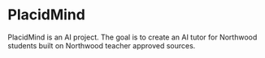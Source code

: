 # PlacidMind

PlacidMind is an AI project. The goal is to create an AI tutor for Northwood students built on Northwood teacher approved sources.
